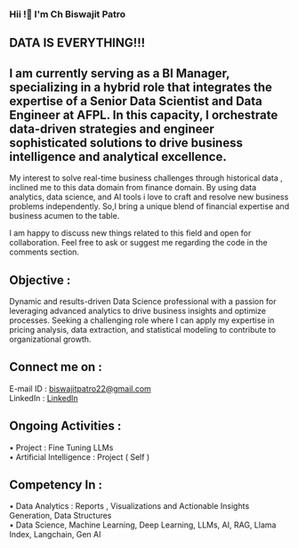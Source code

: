 ### Hii !👋 I'm Ch Biswajit Patro 
## DATA IS EVERYTHING!!!
## I am currently serving as a BI Manager, specializing in a hybrid role that integrates the expertise of a Senior Data Scientist and Data Engineer at AFPL. In this capacity, I orchestrate data-driven strategies and engineer sophisticated solutions to drive business intelligence and analytical excellence.

My interest to solve real-time business challenges through historical data , inclined me to this data domain from finance domain. By using data analytics, data science, and AI tools i love to craft and resolve new business problems independently. So,I bring a unique blend of financial expertise and business acumen to the table.

I am happy to discuss new things related to this field and open for collaboration.
Feel free to ask or suggest me regarding the code in the comments section.

## Objective : 
Dynamic and results-driven Data Science professional with a passion for leveraging advanced analytics to drive business insights and optimize processes. Seeking a challenging role where I can apply my expertise in pricing analysis, data extraction, and statistical modeling to contribute to organizational growth.

## Connect me on :                                                                                 
E-mail ID : biswajitpatro22@gmail.com                                                                           
LinkedIn : [LinkedIn](https://www.linkedin.com/in/chbiswajit/)

## Ongoing Activities :    

•  Project : Fine Tuning LLMs                                   
•  Artificial Intelligence : Project ( Self )                                          

## Competency In :        

•	 Data Analytics : Reports , Visualizations and Actionable Insights Generation, Data Structures                      
•	 Data Science, Machine Learning, Deep Learning, LLMs, AI, RAG, Llama Index, Langchain, Gen AI                   





<!--
**biswajit-patro/biswajit-patro** is a ✨ _special_ ✨ repository because its `README.md` (this file) appears on your GitHub profile.

Here are some ideas to get you started:

- 🔭 I’m currently working on ...
- 🌱 I’m currently learning ...
- 👯 I’m looking to collaborate on ...
- 🤔 I’m looking for help with ...
- 💬 Ask me about ...
- 📫 How to reach me: ...
- 😄 Pronouns: ...
- ⚡ Fun fact: ...
-->
